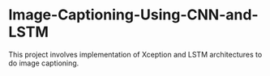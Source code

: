 # Image-Captioning-Using-CNN-and-LSTM
This project involves implementation of Xception and LSTM architectures to do image captioning.  
